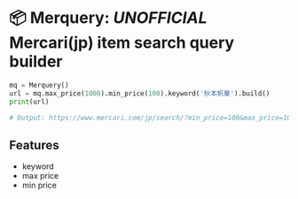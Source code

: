 📦 Merquery: *UNOFFICIAL* Mercari(jp) item search query builder
========================


```python
mq = Merquery()
url = mq.max_price(1000).min_price(100).keyword('秋本帆華').build()
print(url)

# Output: https://www.mercari.com/jp/search/?min_price=100&max_price=1000&keyword=%E7%A7%8B%E6%9C%AC%E5%B8%86%E8%8F%AF
```

## Features

- keyword
- max price
- min price
